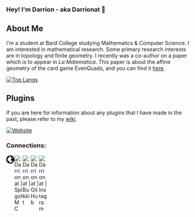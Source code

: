 ### Hey! I'm Darrion - aka Darrionat 👋

## About Me

I'm a student at Bard College studying Mathematics & Computer Science.
I am interested in mathematical research.
Some primary research interests are in topology and finite geometry.
I recently was a co-author on a paper which is to appear in *La Matematica*.
This paper is about the affine geometry of the card game EvenQuads, and you can find it [here][quadspaper].

[![Top Langs](https://github-readme-stats.vercel.app/api/top-langs/?username=Darrionat&layout=compact&theme=dark)](https://github.com/anuraghazra/github-readme-stats)


## Plugins
If you are here for information about any plugins that I have made in the past, please refer to my [wiki][wiki].

[![Website](https://img.shields.io/website?label=Plugins%20Wiki&style=for-the-badge&url=https://wiki.darrionatplugins.com)](https://wiki.darrionatplugins.com)

### Connections:

[<img align="left" alt="wiki.darrionatplugins.com" width="22px" src="https://raw.githubusercontent.com/iconic/open-iconic/master/svg/globe.svg" />][wiki]
[<img align="left" alt="Darrionat | SpigotMC" width="22px" src="https://static.spigotmc.org/img/spigot.png" />][spigot]
[<img align="left" alt="Darrionat | Bukkit" width="22px" src="https://media.forgecdn.net/avatars/thumbnails/65/443/48/48/636162895990633284.png" />][bukkit]
[<img align="left" alt="Darrionat | GitHub" width="22px" src="https://upload.wikimedia.org/wikipedia/commons/thumb/4/4a/GitHub_Mark.png/615px-GitHub_Mark.png?20201016163101" />][github]
[<img align="left" alt="Darrionat | Instagram" width="22px" src="https://cdn4.iconfinder.com/data/icons/logos-and-brands/512/91_Discord_logo_logos-512.png" />][discord]


[wiki]: https://wiki.darrionatplugins.com
[spigot]: https://www.spigotmc.org/members/darrionat.127312/
[bukkit]: https://dev.bukkit.org/members/darrionat/projects
[github]: https://github.com/Darrionat
[discord]: https://discord.com/invite/xNKrH5Z
[quadspaper]: https://arxiv.org/abs/2212.05353